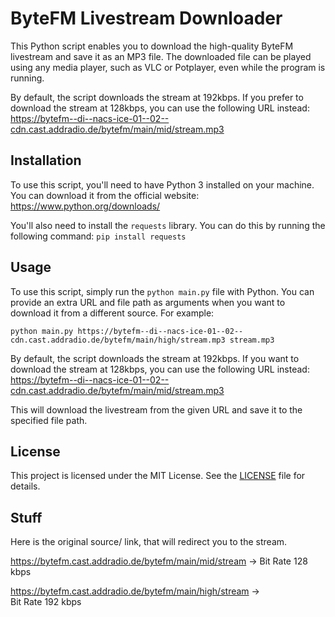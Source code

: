 # ByteFM Livestream Downloader

This Python script enables you to download the high-quality ByteFM livestream and save it as an MP3 file. The downloaded file can be played using any media player, such as VLC or Potplayer, even while the program is running.

By default, the script downloads the stream at 192kbps. If you prefer to download the stream at 128kbps, you can use the following URL instead: https://bytefm--di--nacs-ice-01--02--cdn.cast.addradio.de/bytefm/main/mid/stream.mp3

## Installation

To use this script, you'll need to have Python 3 installed on your machine. You can download it from the official website: https://www.python.org/downloads/

You'll also need to install the `requests` library. You can do this by running the following command: `pip install requests`

## Usage

To use this script, simply run the `python main.py` file with Python. You can provide an extra URL and file path as arguments when you want to download it from a different source. For example:


`python main.py https://bytefm--di--nacs-ice-01--02--cdn.cast.addradio.de/bytefm/main/high/stream.mp3 stream.mp3`

By default, the script downloads the stream at 192kbps. If you want to download the stream at 128kbps, you can use the following URL instead: https://bytefm--di--nacs-ice-01--02--cdn.cast.addradio.de/bytefm/main/mid/stream.mp3

This will download the livestream from the given URL and save it to the specified file path.

## License

This project is licensed under the MIT License. See the [LICENSE](LICENSE) file for details.

## Stuff
Here is the original source/ link, that will redirect you to the stream.

https://bytefm.cast.addradio.de/bytefm/main/mid/stream
-> Bit Rate 128 kbps

https://bytefm.cast.addradio.de/bytefm/main/high/stream
-> Bit Rate 192 kbps
